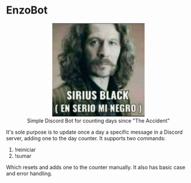 # EnzoBot

<p align="center">
  <img width="50%" height="50%" src="sirius_black.png" alt="La gorda matosa"><br>
Simple Discord Bot for counting days since "The Accident"
</p>

It's sole purpose is to update once a day a specific message in a Discord server, adding one to the day counter.
It supports two commands:

1. !reiniciar
2. !sumar

Which resets and adds one to the counter manually. It also has basic case and error handling.